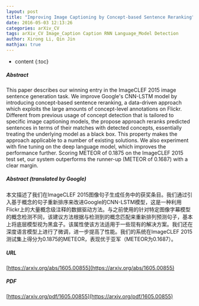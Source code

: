 ```yaml
---
layout: post
title: "Improving Image Captioning by Concept-based Sentence Reranking"
date: 2016-05-03 12:13:26
categories: arXiv_CV
tags: arXiv_CV Image_Caption Caption RNN Language_Model Detection
author: Xirong Li, Qin Jin
mathjax: true
---
```


* content
{:toc}

##### Abstract
This paper describes our winning entry in the ImageCLEF 2015 image sentence generation task. We improve Google's CNN-LSTM model by introducing concept-based sentence reranking, a data-driven approach which exploits the large amounts of concept-level annotations on Flickr. Different from previous usage of concept detection that is tailored to specific image captioning models, the propose approach reranks predicted sentences in terms of their matches with detected concepts, essentially treating the underlying model as a black box. This property makes the approach applicable to a number of existing solutions. We also experiment with fine tuning on the deep language model, which improves the performance further. Scoring METEOR of 0.1875 on the ImageCLEF 2015 test set, our system outperforms the runner-up (METEOR of 0.1687) with a clear margin.

##### Abstract (translated by Google)
本文描述了我们在ImageCLEF 2015图像句子生成任务中的获奖条目。我们通过引入基于概念的句子重新排序来改进Google的CNN-LSTM模型，这是一种利用Flickr上的大量概念级注释的数据驱动方法。与之前使用的针对特定图像字幕模型的概念检测不同，该建议方法根据与检测到的概念匹配来重新排列预测句子，基本上将底层模型视为黑盒子。该属性使该方法适用于一些现有的解决方案。我们还在深度语言模型上进行了微调，进一步提高了性能。我们的系统在ImageCLEF 2015测试集上得分为0.1875的METEOR，表现优于亚军（METEOR为0.1687）。

##### URL
[https://arxiv.org/abs/1605.00855](https://arxiv.org/abs/1605.00855)

##### PDF
[https://arxiv.org/pdf/1605.00855](https://arxiv.org/pdf/1605.00855)

